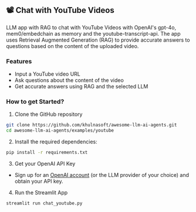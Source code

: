 ## 📽️ Chat with YouTube Videos 

LLM app with RAG to chat with YouTube Videos with OpenAI's gpt-4o, mem0/embedchain as memory and the youtube-transcript-api. The app uses Retrieval Augmented Generation (RAG) to provide accurate answers to questions based on the content of the uploaded video.

### Features

- Input a YouTube video URL
- Ask questions about the content of the video
- Get accurate answers using RAG and the selected LLM

### How to get Started?

1. Clone the GitHub repository

```bash
git clone https://github.com/khulnasoft/awesome-llm-ai-agents.git
cd awesome-llm-ai-agents/examples/youtube
```
2. Install the required dependencies:

```bash
pip install -r requirements.txt
```
3. Get your OpenAI API Key

- Sign up for an [OpenAI account](https://platform.openai.com/) (or the LLM provider of your choice) and obtain your API key.

4. Run the Streamlit App
```bash
streamlit run chat_youtube.py
```

